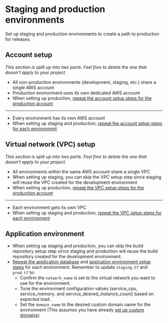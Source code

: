 # Staging and production environments

Set up staging and production environments to create a path to production for releases.

## Account setup

*This section is split up into two parts. Feel free to delete the one that doesn't apply to your project.*

- All non-production environments (development, staging, etc.) share a single AWS account
- Production environment uses its own dedicated AWS account
- When setting up production, [repeat the account setup steps for the production account](/docs/infra/getting-started/set-up-aws-account.md)

---

- Every environment has its own AWS account
- When setting up staging and production, [repeat the account setup steps for each environment](/docs/infra/getting-started/set-up-aws-account.md)

## Virtual network (VPC) setup

*This section is split up into two parts. Feel free to delete the one that doesn't apply to your project.*

- All environments within the same AWS account share a single VPC
- When setting up staging, you can skip the VPC setup step since staging will reuse the VPC created for the development environment
- When setting up production, [repeat the VPC setup steps for the production account](/docs/infra/getting-started/set-up-network.md)

---

- Each environment gets its own VPC
- When setting up staging and production, [repeat the VPC setup steps for each environment](/docs/infra/getting-started/set-up-network.md)

## Application environment

- When setting up staging and production, you can skip the build repository setup step since staging and production will reuse the build repository created for the development environment.
- [Repeat the application database](/docs/infra/getting-started/set-up-database.md) and [applcation environment setup steps](/docs/infra/getting-started/set-up-app-env.md) for each environment. Remember to update `staging.tf` and `prod.tf` to:
  - Confirm the `network_name` is set to the virtual network you want to use for the environment.
  - Tune the environment configuration values (service_cpu, service_memory. and service_desired_instance_count) based on expected load.
  - Set the `domain_name` to the desired custom domain name for the environment (This assumes you have already [set up custom domains](/docs/infra/production-preparations/custom-domains.md)).
